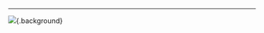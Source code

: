 ---

![](https://jb-test-run-nto-dev.herokuapp.com/screenshots/jb.test-run.nto.0001.marketing-cloud-homepage.slide.png){.background}

